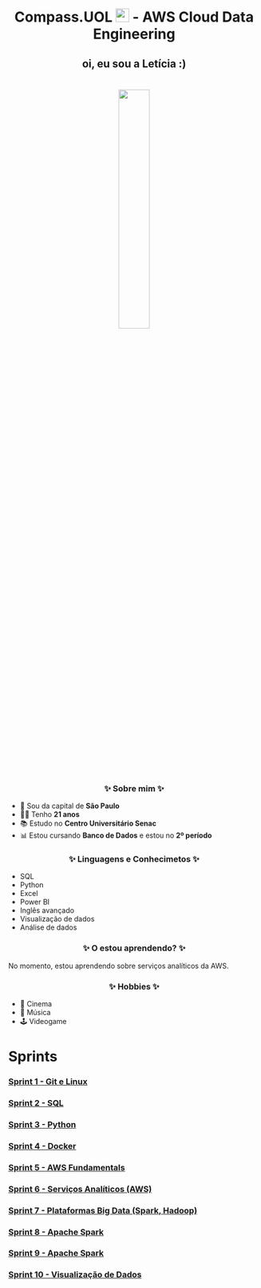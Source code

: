 <h1 align=center> Compass.UOL <img src="https://logospng.org/download/uol/logo-uol-icon-256.png" width="27"/> - AWS Cloud Data Engineering </h1>

<h2 align="center">oi, eu sou a Letícia :) </h2>

 <h1 align=center> <img width="35%" src="https://media.licdn.com/dms/image/v2/D4D03AQGf_10niGdXGg/profile-displayphoto-shrink_400_400/profile-displayphoto-shrink_400_400/0/1685994501131?e=1736380800&v=beta&t=L3skHnIWkyIHDnHgH-LMU7dImNhPLqQ3W1Cxb8TnDYI"/>  </h1>



<h3 align="center"> ✨ Sobre mim ✨ </h3>

- 🏡 Sou da capital de **São Paulo**
- 👩‍🎓 Tenho **21 anos**
- 📚 Estudo no **Centro Universitário Senac**
- 📊 Estou cursando **Banco de Dados** e estou no **2º período**

<h3 align="center"> ✨ Linguagens e Conhecimetos ✨ </h3>

- SQL
- Python
- Excel
- Power BI
- Inglês avançado
- Visualização de dados
- Análise de dados

<h3 align="center"> ✨ O estou aprendendo? ✨ </h3>
<p> No momento, estou aprendendo sobre serviços analíticos da AWS.</p>

<h3 align="center"> ✨ Hobbies ✨ </h3>

- 🎥 Cinema
- 🎵 Música 
- 🕹️ Videogame

# Sprints

###  <a href= Sprint-01 > Sprint 1 - Git e Linux </a>
###  <a href= Sprint-02 > Sprint 2 - SQL </a>
###  <a href= Sprint-03 > Sprint 3 - Python </a>
###  <a href= Sprint-04 > Sprint 4 - Docker </a>
###  <a href= Sprint-05 > Sprint 5 - AWS Fundamentals </a>
###  <a href= Sprint-06 > Sprint 6 - Serviços Analíticos (AWS) </a>
###  <a href= Sprint-07 > Sprint 7 - Plataformas Big Data (Spark, Hadoop) </a>
###  <a href= Sprint-08 > Sprint 8 - Apache Spark </a>
###  <a href= Sprint-09 > Sprint 9 - Apache Spark </a>
###  <a href= Sprint-10 > Sprint 10 - Visualização de Dados </a>
